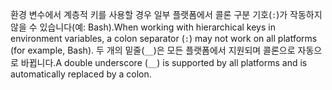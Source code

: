 <span data-ttu-id="1c14c-101">환경 변수에서 계층적 키를 사용할 경우 일부 플랫폼에서 콜론 구분 기호(`:`)가 작동하지 않을 수 있습니다(예: Bash).</span><span class="sxs-lookup"><span data-stu-id="1c14c-101">When working with hierarchical keys in environment variables, a colon separator (`:`) may not work on all platforms (for example, Bash).</span></span> <span data-ttu-id="1c14c-102">두 개의 밑줄(`__`)은 모든 플랫폼에서 지원되며 콜론으로 자동으로 바뀝니다.</span><span class="sxs-lookup"><span data-stu-id="1c14c-102">A double underscore (`__`) is supported by all platforms and is automatically replaced by a colon.</span></span>

